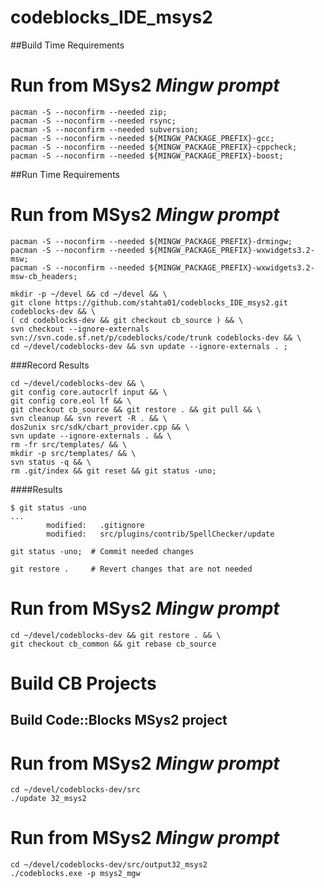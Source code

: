 # codeblocks_IDE_msys2

##Build Time Requirements
# Run from MSys2 *Mingw prompt*
```
pacman -S --noconfirm --needed zip;
pacman -S --noconfirm --needed rsync;
pacman -S --noconfirm --needed subversion;
pacman -S --noconfirm --needed ${MINGW_PACKAGE_PREFIX}-gcc;
pacman -S --noconfirm --needed ${MINGW_PACKAGE_PREFIX}-cppcheck;
pacman -S --noconfirm --needed ${MINGW_PACKAGE_PREFIX}-boost;
```

##Run Time Requirements
# Run from MSys2 *Mingw prompt*
```
pacman -S --noconfirm --needed ${MINGW_PACKAGE_PREFIX}-drmingw;
pacman -S --noconfirm --needed ${MINGW_PACKAGE_PREFIX}-wxwidgets3.2-msw;
pacman -S --noconfirm --needed ${MINGW_PACKAGE_PREFIX}-wxwidgets3.2-msw-cb_headers;
```

```
mkdir -p ~/devel && cd ~/devel && \
git clone https://github.com/stahta01/codeblocks_IDE_msys2.git codeblocks-dev && \
( cd codeblocks-dev && git checkout cb_source ) && \
svn checkout --ignore-externals svn://svn.code.sf.net/p/codeblocks/code/trunk codeblocks-dev && \
cd ~/devel/codeblocks-dev && svn update --ignore-externals . ;
```

###Record Results
```
cd ~/devel/codeblocks-dev && \
git config core.autocrlf input && \
git config core.eol lf && \
git checkout cb_source && git restore . && git pull && \
svn cleanup && svn revert -R . && \
dos2unix src/sdk/cbart_provider.cpp && \
svn update --ignore-externals . && \
rm -fr src/templates/ && \
mkdir -p src/templates/ && \
svn status -q && \
rm .git/index && git reset && git status -uno;
```
####Results
```
$ git status -uno
...
        modified:   .gitignore
        modified:   src/plugins/contrib/SpellChecker/update
```

```
git status -uno;  # Commit needed changes

git restore .     # Revert changes that are not needed
```

# Run from MSys2 *Mingw prompt*
```
cd ~/devel/codeblocks-dev && git restore . && \
git checkout cb_common && git rebase cb_source
```

# Build CB Projects

## Build Code::Blocks MSys2 project
# Run from MSys2 *Mingw prompt*
```
cd ~/devel/codeblocks-dev/src
./update 32_msys2
```

# Run from MSys2 *Mingw prompt*
```
cd ~/devel/codeblocks-dev/src/output32_msys2
./codeblocks.exe -p msys2_mgw
```

